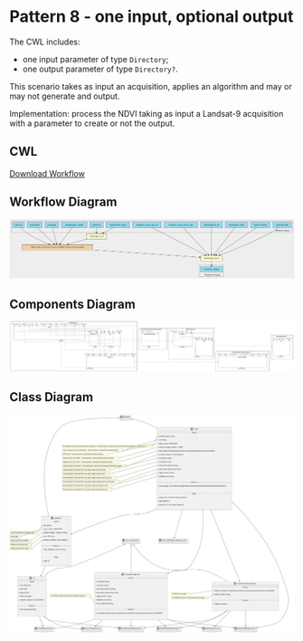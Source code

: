 # Pattern 8 - one input, optional output

The CWL includes: 

- one input parameter of type `Directory`;
- one output parameter of type `Directory?`.

This scenario takes as input an acquisition, applies an algorithm and may or may not generate and output.

Implementation: process the NDVI taking as input a Landsat-9 acquisition with a parameter to create or not the output.

## CWL

[Download Workflow](./workflows/pattern-8.cwl)

## Workflow Diagram

![file](./diagrams/pattern-8/workflow.svg)

## Components Diagram

![file](./diagrams/pattern-8/components.svg)

## Class Diagram

![file](./diagrams/pattern-8/class.svg)
